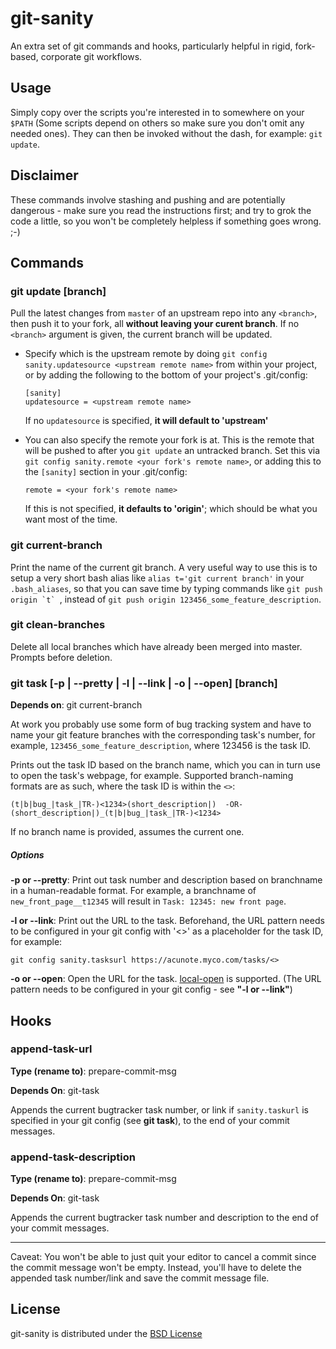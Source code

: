 git-sanity
===============
An extra set of git commands and hooks, particularly helpful in rigid, fork-based, corporate git workflows.

Usage
-----
Simply copy over the scripts you're interested in to somewhere on your `$PATH` (Some scripts depend on others so make sure you don't omit any needed ones). They can then be invoked without the dash, for example: `git update`.

Disclaimer
------------
These commands involve stashing and pushing and are potentially dangerous - make sure you read the instructions first; and try to grok the code a little, so you won't be completely helpless if something goes wrong. ;-)




Commands
--------
### git update [branch]
Pull the latest changes from `master` of an upstream repo into any `<branch>`, then push it to your fork, all **without leaving your curent branch**. If no `<branch>` argument is given, the current branch will be updated.

- Specify which is the upstream remote by doing `git config sanity.updatesource <upstream remote name>` from within your project, or by adding the following to the bottom of your project's .git/config:

    ```
    [sanity]
    updatesource = <upstream remote name>
    ```
  If no `updatesource` is specified, **it will default to 'upstream'**

- You can also specify the remote your fork is at. This is the remote that will be pushed to after you `git update` an untracked branch. Set this via `git config sanity.remote <your fork's remote name>`, or adding this to the `[sanity]` section in your .git/config:

    ```
    remote = <your fork's remote name>
    ```
  If this is not specified, **it defaults to 'origin'**; which should be what you want most of the time.

### git current-branch
Print the name of the current git branch. A very useful way to use this is to setup a very short bash alias like `alias t='git current branch'` in your `.bash_aliases`, so that you can save time by typing commands like ``git push origin `t` ``, instead of `git push origin 123456_some_feature_description`.

### git clean-branches
Delete all local branches which have already been merged into master. Prompts before deletion.

### git task [-p | --pretty | -l | --link | -o | --open] [branch]
**Depends on**: git current-branch

At work you probably use some form of bug tracking system and have to name your git feature branches with the corresponding task's number, for example, `123456_some_feature_description`, where 123456 is the task ID.

Prints out the task ID based on the branch name, which you can in turn use to open the task's webpage, for example. Supported branch-naming formats are as such, where the task ID is within the `<>`:

```
(t|b|bug_|task_|TR-)<1234>(short_description|)  -OR-  (short_description|)_(t|b|bug_|task_|TR-)<1234>
```

If no branch name is provided, assumes the current one.
##### Options
**-p or --pretty**: Print out task number and description based on branchname in a human-readable format. For example, a branchname of `new_front_page__t12345` will result in `Task: 12345: new front page`.

**-l or --link**: Print out the URL to the task. Beforehand, the URL pattern needs to be configured in your git config with '<>' as a placeholder for the task ID, for example:

```
git config sanity.tasksurl https://acunote.myco.com/tasks/<>
```

**-o or --open**: Open the URL for the task. [local-open][local-open-link] is supported. (The URL pattern needs to be configured in your git config - see **"-l or --link"**)




Hooks
-----
### append-task-url
**Type (rename to)**: prepare-commit-msg

**Depends On**: git-task

Appends the current bugtracker task number, or link if `sanity.taskurl` is specified in your git config (see **git task**), to the end of your commit messages.

### append-task-description
**Type (rename to)**: prepare-commit-msg

**Depends On**: git-task

Appends the current bugtracker task number and description to the end of your commit messages.

---

Caveat: You won't be able to just quit your editor to cancel a commit since the commit message won't be empty. Instead, you'll have to delete the appended task number/link and save the commit message file.


License
-------
git-sanity is distributed under the [BSD License](http://www.opensource.org/licenses/BSD-3-Clause)




[local-open-link]: https://github.com/suan/local-open
